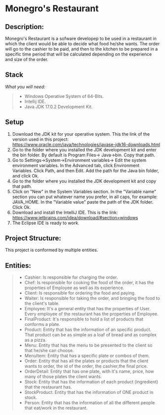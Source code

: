 # Monegro's Restaurant
## Description:
Monegro's Restaurant is a sofware developep to be used in a restaurant in which the client would be able to decide what food he/she wants. The order will go to the cashier to be paid, and then to the kitchen to be prepared in a specific time period that will be calculated depending on the experience and size of the order.
 ## Stack
*What you will need:*
> - Windows Operative System of 64-Bits.
> - Intellij IDE.
> - Java JDK 17.0.2 Development Kit.

## Setup
1. Download the JDK kit for your operative system. This the link of the version used in this project: https://www.oracle.com/java/technologies/javase-jdk16-downloads.html
2. Go to the folder where you installed the JDK development kit and enter the bin folder. By default is Program Files-> Java->bin. Copy that path.
3. Go to Settings->System->Environment variables-> Edit the system environment variables. In the Advanced tab, click Environment Variables. Click Path, and then Edit. Add the path for the Java bin folder, and click Ok.
4. Go to the folder where you installed the JDK development kit and copy that path.
5. Click on "New" in the System Variables section. In the "Variable name" section you can put whatever name you prefer, in all caps, for example: JAVA_HOME. In the "Variable value" paste the path of the JDK folder. Click Ok.
6. Download and install the IntelliJ IDE. This is the link: https://www.jetbrains.com/idea/download/#section=windows
7. The Eclipse IDE is ready to work.

## Project Structure:
This project is conformed by multiple entities.

## Entities:
> - Cashier: Is responsible for charging the order.
> - Chef: Is responsible for cooking the food of the order, it has the properties of Employee as well as its experience.
> - Client: Is responsible for ordering the food and paying.
> - Waiter: Is responsible for taking the order, and bringing the food to the client's table.
> - Employee: It's a general entity that has the properties of User. Every employee of the restaurant has the properties of Employee.
> - FinalProduct: It's responsible to hold a list of products that conforms a plate.
> - Product: Entity that has the information of an specific product. That product can be as simple as a loaf of bread and as complex as a pizza.
> - Menu: Entity that has the menu to be presented to the client so that he/she can choose.
> - MenuItem: Entity that has a specific plate or combos of them.
> - Order: Entity that has all the plates or products that the client wants to order, the id of the order, the cashier,the final price.
> - OrderDetail: Entity that has one plate, with it's name, price, how many of those plates the client wants.
> - Stock: Entity that has the information of each product (ingredient) that the restaurant has.
> - StockProduct: Entity that has the information of ONE product in stock.
> - Person: Entity that has the information of all the different people that eat/work in the restaurant.